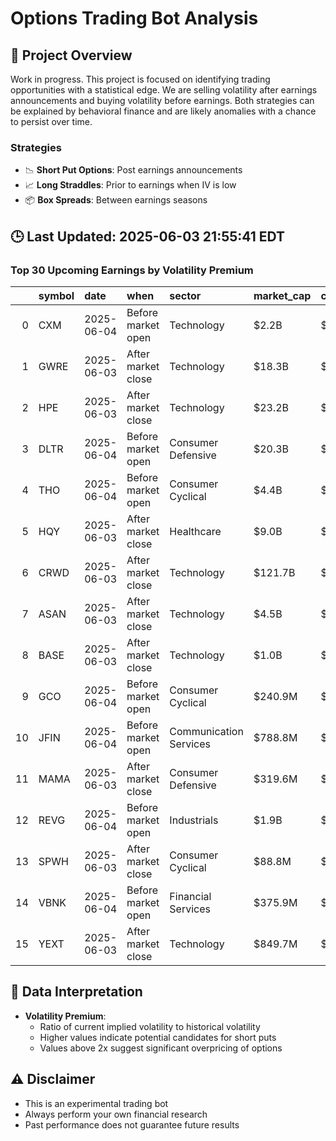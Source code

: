 # Options Trading Bot Analysis

## 🚀 Project Overview
Work in progress. This project is focused on identifying trading opportunities with a statistical edge.
We are selling volatility after earnings announcements and buying volatility before earnings.
Both strategies can be explained by behavioral finance and are likely anomalies with a chance to persist over time.

### Strategies
- 📉 **Short Put Options**: Post earnings announcements
- 📈 **Long Straddles**: Prior to earnings when IV is low
- 📦 **Box Spreads**: Between earnings seasons

## 🕒 Last Updated: 2025-06-03 21:55:41 EDT

### Top 30 Upcoming Earnings by Volatility Premium

|    | symbol   | date       | when               | sector                 | market_cap   | close   | hv_current   | iv_current   | vol_premium   |
|---:|:---------|:-----------|:-------------------|:-----------------------|:-------------|:--------|:-------------|:-------------|:--------------|
|  0 | CXM      | 2025-06-04 | Before market open | Technology             | $2.2B        | $8.21   | 31.69%       | 61.54%       | 1.94x         |
|  1 | GWRE     | 2025-06-03 | After market close | Technology             | $18.3B       | $215.23 | 24.75%       | 47.98%       | 1.94x         |
|  2 | HPE      | 2025-06-03 | After market close | Technology             | $23.2B       | $17.35  | 29.59%       | 52.83%       | 1.79x         |
|  3 | DLTR     | 2025-06-04 | Before market open | Consumer Defensive     | $20.3B       | $91.24  | 29.85%       | 53.07%       | 1.78x         |
|  4 | THO      | 2025-06-04 | Before market open | Consumer Cyclical      | $4.4B        | $79.23  | 32.67%       | 58.04%       | 1.78x         |
|  5 | HQY      | 2025-06-03 | After market close | Healthcare             | $9.0B        | $102.81 | 36.12%       | 50.56%       | 1.40x         |
|  6 | CRWD     | 2025-06-03 | After market close | Technology             | $121.7B      | $479.17 | 41.65%       | 47.51%       | 1.14x         |
|  7 | ASAN     | 2025-06-03 | After market close | Technology             | $4.5B        | $18.39  | nan%         | nan%         | nanx          |
|  8 | BASE     | 2025-06-03 | After market close | Technology             | $1.0B        | $18.35  | nan%         | nan%         | nanx          |
|  9 | GCO      | 2025-06-04 | Before market open | Consumer Cyclical      | $240.9M      | $21.29  | nan%         | nan%         | nanx          |
| 10 | JFIN     | 2025-06-04 | Before market open | Communication Services | $788.8M      | $14.78  | nan%         | nan%         | nanx          |
| 11 | MAMA     | 2025-06-03 | After market close | Consumer Defensive     | $319.6M      | $8.50   | nan%         | nan%         | nanx          |
| 12 | REVG     | 2025-06-04 | Before market open | Industrials            | $1.9B        | $36.55  | nan%         | nan%         | nanx          |
| 13 | SPWH     | 2025-06-03 | After market close | Consumer Cyclical      | $88.8M       | $2.05   | nan%         | nan%         | nanx          |
| 14 | VBNK     | 2025-06-04 | Before market open | Financial Services     | $375.9M      | $11.27  | nan%         | nan%         | nanx          |
| 15 | YEXT     | 2025-06-03 | After market close | Technology             | $849.7M      | $6.68   | nan%         | nan%         | nanx          |

## 📝 Data Interpretation

- **Volatility Premium**: 
  - Ratio of current implied volatility to historical volatility
  - Higher values indicate potential candidates for short puts
  - Values above 2x suggest significant overpricing of options

## ⚠️ Disclaimer
- This is an experimental trading bot
- Always perform your own financial research
- Past performance does not guarantee future results
